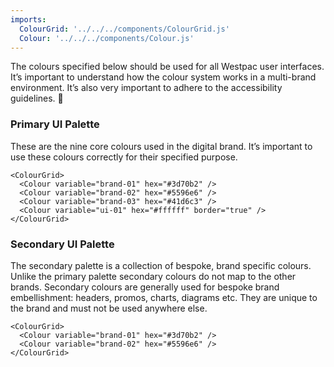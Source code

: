 ```yaml
---
imports:
  ColourGrid: '../../../components/ColourGrid.js'
  Colour: '../../../components/Colour.js'
---
```


The colours specified below should be used for all Westpac user interfaces. It’s important to understand how the colour system works in a multi-brand environment. It’s also very important to adhere to the accessibility guidelines. :cake:

### Primary UI Palette
These are the nine core colours used in the digital brand. It’s important to use these colours correctly for their specified purpose.


```render
<ColourGrid>
  <Colour variable="brand-01" hex="#3d70b2" />
  <Colour variable="brand-02" hex="#5596e6" />
  <Colour variable="brand-03" hex="#41d6c3" />
  <Colour variable="ui-01" hex="#ffffff" border="true" />
</ColourGrid>
```

### Secondary UI Palette
The secondary palette is a collection of bespoke, brand specific colours. Unlike the primary palette secondary colours do not map to the other brands. Secondary colours are generally used for bespoke brand embellishment: headers, promos, charts, diagrams etc. They are unique to the brand and must not be used anywhere else.

``` render
<ColourGrid>
  <Colour variable="brand-01" hex="#3d70b2" />
  <Colour variable="brand-02" hex="#5596e6" />
</ColourGrid>
```